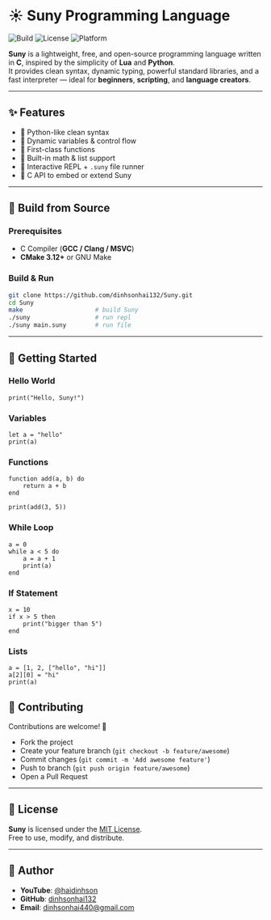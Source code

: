 # ☀️ Suny Programming Language

![Build](https://img.shields.io/badge/build-passing-brightgreen)
![License](https://img.shields.io/badge/license-MIT-blue)
![Platform](https://img.shields.io/badge/platform-cross--platform-lightgrey)

**Suny** is a lightweight, free, and open-source programming language written in **C**, inspired by the simplicity of **Lua** and **Python**.  
It provides clean syntax, dynamic typing, powerful standard libraries, and a fast interpreter — ideal for **beginners**, **scripting**, and **language creators**.

---

## ✨ Features

- 🔹 Python-like clean syntax  
- 🔹 Dynamic variables & control flow  
- 🔹 First-class functions  
- 🔹 Built-in math & list support  
- 🔹 Interactive REPL + `.suny` file runner  
- 🔹 C API to embed or extend Suny  

---

## 🔨 Build from Source

### Prerequisites
- C Compiler (**GCC / Clang / MSVC**)  
- **CMake 3.12+** or GNU Make  

### Build & Run
```bash
git clone https://github.com/dinhsonhai132/Suny.git
cd Suny
make                    # build Suny
./suny                  # run repl
./suny main.suny        # run file
```

---

## 🚀 Getting Started

### Hello World
```suny
print("Hello, Suny!")
```

### Variables
```suny
let a = "hello"
print(a)
```

### Functions
```suny
function add(a, b) do
    return a + b
end

print(add(3, 5))
```

### While Loop
```suny
a = 0
while a < 5 do
    a = a + 1
    print(a)
end
```

### If Statement
```suny
x = 10
if x > 5 then
    print("bigger than 5")
end
```

### Lists
```suny
a = [1, 2, ["hello", "hi"]]
a[2][0] = "hi"
print(a)
```

## 🤝 Contributing

Contributions are welcome! 🎉  
- Fork the project  
- Create your feature branch (`git checkout -b feature/awesome`)  
- Commit changes (`git commit -m 'Add awesome feature'`)  
- Push to branch (`git push origin feature/awesome`)  
- Open a Pull Request  

---

## 📜 License

**Suny** is licensed under the [MIT License](LICENSE).  
Free to use, modify, and distribute.

---

## 👨 Author

- **YouTube**: [@haidinhson](https://www.youtube.com/@haidinhson)  
- **GitHub**: [dinhsonhai132](https://github.com/dinhsonhai132)  
- **Email**: dinhsonhai440@gmail.com  
